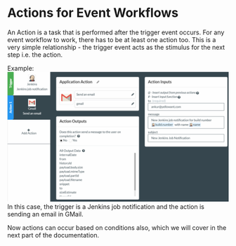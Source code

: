 # Actions for Event Workflows

An Action is a task that is performed after the trigger event occurs. For any event workflow to work, there has to be at least one action too. This is a very simple relationship - the trigger event acts as the stimulus for the next step i.e. the action. 

Example: ![](/assets/stim.png)In this case, the trigger is a Jenkins job notification and the action is sending an email in GMail. 

Now actions can occur based on conditions also, which we will cover in the next part of the documentation.

